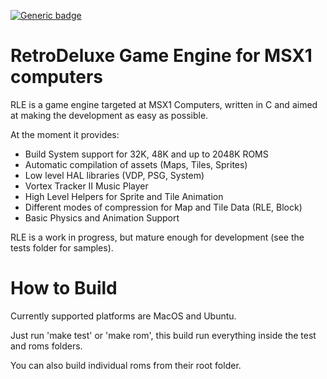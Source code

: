 [![Generic badge](https://img.shields.io/badge/build-passing-green.svg)](https://shields.io/)

# RetroDeluxe Game Engine for MSX1 computers

RLE is a game engine targeted at MSX1 Computers, written in C and aimed at
making the development as easy as possible.

At the moment it provides:

* Build System support for 32K, 48K and up to 2048K ROMS
* Automatic compilation of assets (Maps, Tiles, Sprites)
* Low level HAL libraries (VDP, PSG, System)
* Vortex Tracker II Music Player
* High Level Helpers for Sprite and Tile Animation
* Different modes of compression for Map and Tile Data (RLE, Block)
* Basic Physics and Animation Support

RLE is a work in progress, but mature enough for development (see the tests folder for samples).

# How to Build

Currently supported platforms are MacOS and Ubuntu.

Just run 'make test' or 'make rom', this build run everything inside the test and roms folders.

You can also build individual roms from their root folder.
